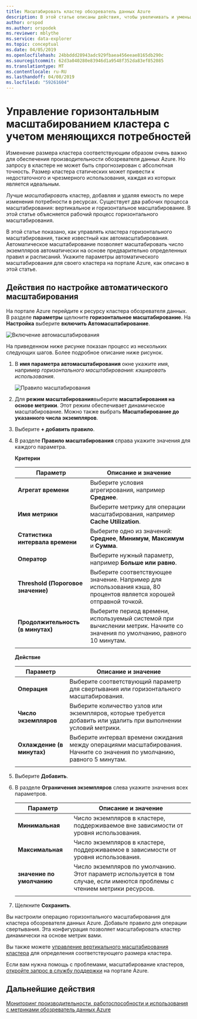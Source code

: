 ```yaml
---
title: Масштабировать кластер обозреватель данных Azure
description: В этой статье описаны действия, чтобы увеличивать и уменьшать в кластере Azure обозреватель данных на основе изменения спроса.
author: orspod
ms.author: orspodek
ms.reviewer: mblythe
ms.service: data-explorer
ms.topic: conceptual
ms.date: 04/05/2019
ms.openlocfilehash: 24bbddd28943adc929fbaea456eeae8165db290c
ms.sourcegitcommit: 62d3a040280e83946d1a9548f352da83ef852085
ms.translationtype: MT
ms.contentlocale: ru-RU
ms.lasthandoff: 04/08/2019
ms.locfileid: "59261604"
---
```

# <a name="manage-cluster-scale-out-to-accommodate-changing-demand"></a>Управление горизонтальным масштабированием кластера с учетом меняющихся потребностей

Изменение размера кластера соответствующим образом очень важно для обеспечения производительности обозревателя данных Azure. Но запросу в кластере не может быть спрогнозирован с абсолютная точность. Размер кластера статических может привести к недостаточного и чрезмерного использования, каждая из которых является идеальным.

Лучше *масштабировать* кластер, добавляя и удаляя емкость по мере изменения потребности в ресурсах. Существует два рабочих процесса масштабирования: вертикальное и горизонтальное масштабирование. В этой статье объясняется рабочий процесс горизонтального масштабирования.

В этой статье показано, как управлять кластера горизонтального масштабирования, также известный как автомасштабирования. Автоматическое масштабирование позволяет масштабировать число экземпляров автоматически на основе предварительно определенных правил и расписаний. Укажите параметры автоматического масштабирования для своего кластера на портале Azure, как описано в этой статье.

## <a name="steps-to-configure-autoscale"></a>Действия по настройке автоматического масштабирования

На портале Azure перейдите к ресурсу кластера обозревателя данных. В разделе **параметры** щелкните **горизонтальное масштабирование**. На **Настройка** выберите **включить Автомасштабирование**.

   ![Включение автомасштабирования](media/manage-cluster-scaling/enable-autoscale.png)

На приведенном ниже рисунке показан процесс из нескольких следующих шагов. Более подробное описание ниже рисунок.

1. В **имя параметра автомасштабирования** окне укажите имя, например *горизонтального масштабирования: кэшировать использования*. 

   ![Правило масштабирования](media/manage-cluster-scaling/scale-rule.png)

2. Для **режим масштабирования**выберите **масштабирования на основе метрики**. Этот режим обеспечивает динамическое масштабирование. Можно также выбрать **Масштабирование до указанного числа экземпляров**.

3. Выберите **+ добавить правило**.

4. В разделе **Правило масштабирования** справа укажите значения для каждого параметра.

    **Критерии**

    | Параметр | Описание и значение |
    | --- | --- |
    | **Агрегат времени** | Выберите условия агрегирования, например **Среднее**. |
    | **Имя метрики** | Выберите метрику для операции масштабирования, например **Cache Utilization**. |
    | **Статистика интервала времени** | Выберите одно из значений: **Среднее**, **Минимум**, **Максимум** и **Сумма**. |
    | **Оператор** | Выберите нужный параметр, например **Больше или равно**. |
    | **Threshold (Пороговое значение)** | Выберите соответствующее значение. Например для использования кэша, 80 процентов является хорошей отправной точкой. |
    | **Продолжительность (в минутах)** | Выберите период времени, используемый системой при вычислении метрик. Начните со значения по умолчанию, равного 10 минутам. |
    |  |  |

    **Действие**

    | Параметр | Описание и значение |
    | --- | --- |
    | **Операция** | Выберите соответствующий параметр для свертывания или горизонтального масштабирования. |
    | **Число экземпляров** | Выберите количество узлов или экземпляров, которые требуется добавить или удалить при выполнении условий метрики. |
    | **Охлаждение (в минутах)** | Выберите интервал времени ожидания между операциями масштабирования. Начните со значения по умолчанию, равного 5 минутам. |
    |  |  |

5. Выберите **Добавить**.

6. В разделе **Ограничения экземпляров** слева укажите значения всех параметров.

    | Параметр | Описание и значение |
    | --- | --- |
    | **Минимальная** | Число экземпляров в кластере, поддерживаемое вне зависимости от уровня использования. |
    | **Максимальная** | Число экземпляров в кластере, поддерживаемое в зависимости от уровня использования. |
    | **значение по умолчанию** | Число экземпляров по умолчанию. Этот параметр используется в том случае, если имеются проблемы с чтением метрики ресурсов. |
    |  |  |

7. Щелкните **Сохранить**.

Вы настроили операцию горизонтального масштабирования для кластера обозревателя данных Azure. Добавьте правило для операции свертывания. Эта конфигурация позволяет масштабировать кластер динамически на основе метрик вами.

Вы также можете [управление вертикального масштабирования кластера](manage-cluster-scale-up.md) для определения соответствующего размера кластера.

Если вам нужна помощь с проблемами, масштабирование кластеров, [откройте запрос в службу поддержки](https://portal.azure.com/#blade/Microsoft_Azure_Support/HelpAndSupportBlade/overview) на портале Azure.

## <a name="next-steps"></a>Дальнейшие действия

[Мониторинг производительности, работоспособности и использования с метриками обозреватель данных Azure](using-metrics.md)
